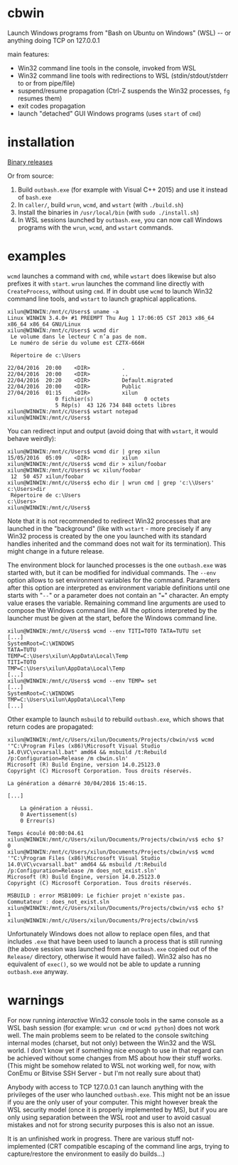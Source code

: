 # cbwin
Launch Windows programs from "Bash on Ubuntu on Windows" (WSL) -- or anything doing TCP on 127.0.0.1

main features:

* Win32 command line tools in the console, invoked from WSL
* Win32 command line tools with redirections to WSL (stdin/stdout/stderr to or from pipe/file)
* suspend/resume propagation (Ctrl-Z suspends the Win32 processes, `fg` resumes them)
* exit codes propagation
* launch "detached" GUI Windows programs (uses `start` of `cmd`)

# installation

[Binary releases](https://github.com/xilun/cbwin/releases)

Or from source:

1. Build `outbash.exe` (for example with Visual C++ 2015) and use it instead of `bash.exe`
2. In `caller/`, build `wrun`, `wcmd`, and `wstart` (with `./build.sh`)
3. Install the binaries in `/usr/local/bin` (with `sudo ./install.sh`)
4. In WSL sessions launched by `outbash.exe`, you can now call Windows programs with the `wrun`, `wcmd`, and `wstart` commands.

# examples
`wcmd` launches a command with `cmd`, while `wstart` does likewise but also prefixes it with `start`.
`wrun` launches the command line directly with `CreateProcess`, without using `cmd`.
If in doubt use `wcmd` to launch Win32 command line tools, and `wstart` to launch graphical applications.

    xilun@WINWIN:/mnt/c/Users$ uname -a
    Linux WINWIN 3.4.0+ #1 PREEMPT Thu Aug 1 17:06:05 CST 2013 x86_64 x86_64 x86_64 GNU/Linux
    xilun@WINWIN:/mnt/c/Users$ wcmd dir
     Le volume dans le lecteur C n’a pas de nom.
     Le numéro de série du volume est CZTX-666H
    
     Répertoire de c:\Users
    
    22/04/2016  20:00    <DIR>          .
    22/04/2016  20:00    <DIR>          ..
    22/04/2016  20:20    <DIR>          Default.migrated
    22/04/2016  20:00    <DIR>          Public
    27/04/2016  01:15    <DIR>          xilun
                   0 fichier(s)                0 octets
                   5 Rép(s)  43 126 734 848 octets libres
    xilun@WINWIN:/mnt/c/Users$ wstart notepad
    xilun@WINWIN:/mnt/c/Users$ 

You can redirect input and output (avoid doing that with `wstart`, it would behave weirdly):

    xilun@WINWIN:/mnt/c/Users$ wcmd dir | grep xilun
    15/05/2016  05:09    <DIR>          xilun
    xilun@WINWIN:/mnt/c/Users$ wcmd dir > xilun/foobar
    xilun@WINWIN:/mnt/c/Users$ wc xilun/foobar
     12  50 457 xilun/foobar
    xilun@WINWIN:/mnt/c/Users$ echo dir | wrun cmd | grep 'c:\\Users'
    c:\Users>dir
     Répertoire de c:\Users
    c:\Users>
    xilun@WINWIN:/mnt/c/Users$ 

Note that it is not recommended to redirect Win32 processes that are launched in the "background" (like with
`wstart` - more precisely if any Win32 process is created by the one you launched with its standard handles
inherited and the command does not wait for its termination). This might change in a future release.

The environment block for launched processes is the one `outbash.exe` was started with, but it can be modified for
individual commands. The `--env` option allows to set environment variables for the command. Parameters after this
option are interpreted as environment variable definitions until one starts with "`--`" or a parameter does not contain
an "`=`" character. An empty value erases the variable. Remaining command line arguments are used to compose the
Windows command line. All the options interpreted by the launcher must be given at the start, before the Windows
command line.

    xilun@WINWIN:/mnt/c/Users$ wcmd --env TITI=TOTO TATA=TUTU set
    [...]
    SystemRoot=C:\WINDOWS
    TATA=TUTU
    TEMP=C:\Users\xilun\AppData\Local\Temp
    TITI=TOTO
    TMP=C:\Users\xilun\AppData\Local\Temp
    [...]
    xilun@WINWIN:/mnt/c/Users$ wcmd --env TEMP= set
    [...]
    SystemRoot=C:\WINDOWS
    TMP=C:\Users\xilun\AppData\Local\Temp
    [...]

Other example to launch `msbuild` to rebuild `outbash.exe`, which shows that return codes are propagated:

    xilun@WINWIN:/mnt/c/Users/xilun/Documents/Projects/cbwin/vs$ wcmd '"C:\Program Files (x86)\Microsoft Visual Studio 14.0\VC\vcvarsall.bat" amd64 && msbuild /t:Rebuild /p:Configuration=Release /m cbwin.sln'
    Microsoft (R) Build Engine, version 14.0.25123.0
    Copyright (C) Microsoft Corporation. Tous droits réservés.
    
    La génération a démarré 30/04/2016 15:46:15.
    
    [...]
    
        La génération a réussi.
        0 Avertissement(s)
        0 Erreur(s)

    Temps écoulé 00:00:04.61
    xilun@WINWIN:/mnt/c/Users/xilun/Documents/Projects/cbwin/vs$ echo $?
    0
    xilun@WINWIN:/mnt/c/Users/xilun/Documents/Projects/cbwin/vs$ wcmd '"C:\Program Files (x86)\Microsoft Visual Studio 14.0\VC\vcvarsall.bat" amd64 && msbuild /t:Rebuild /p:Configuration=Release /m does_not_exist.sln'
    Microsoft (R) Build Engine, version 14.0.25123.0
    Copyright (C) Microsoft Corporation. Tous droits réservés.
    
    MSBUILD : error MSB1009: Le fichier projet n'existe pas.
    Commutateur : does_not_exist.sln
    xilun@WINWIN:/mnt/c/Users/xilun/Documents/Projects/cbwin/vs$ echo $?
    1
    xilun@WINWIN:/mnt/c/Users/xilun/Documents/Projects/cbwin/vs$ 

Unfortunately Windows does not allow to replace open files, and that includes `.exe` that have been used to launch
a process that is still running (the above session was launched from an `outbash.exe` copied out of the `Release/`
directory, otherwise it would have failed). Win32 also has no equivalent of `exec()`, so we would not be able to
update a running `outbash.exe` anyway.

# warnings
For now running *interactive* Win32 console tools in the same console as a WSL bash session (for example: `wrun cmd`
or `wcmd python`) does not work well. The main problems seem to be related to the console switching internal modes
(charset, but not only) between the Win32 and the WSL world. I don't know yet if something nice enough to use in that
regard can be achieved without some changes from MS about how their stuff works. (This might be somehow related to WSL
not working well, for now, with ConEmu or Bitvise SSH Server - but I'm not really sure about that)

Anybody with access to TCP 127.0.0.1 can launch anything with the privileges of the user who launched `outbash.exe`.
This might not be an issue if you are the only user of your computer. This might however break the WSL security model
(once it is properly implemented by MS), but if you are only using separation between the WSL root and user to avoid
casual mistakes and not for strong security purposes this is also not an issue.

It is an unfinished work in progress. There are various stuff not-implemented (CRT compatible escaping of the command
line args, trying to capture/restore the environment to easily do builds...)
